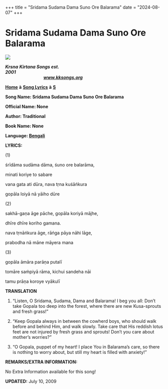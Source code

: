 +++
title = "Sridama Sudama Dama Suno Ore Balarama"
date = "2024-08-07"
+++

# Sridama Sudama Dama Suno Ore Balarama
**[![](http://kksongs.org/image_files/image002.jpg)](http://kksongs.org/)**

**_Krsna_** **_Kirtana Songs est. 2001_**                                                                                                                                                      **_www.kksongs.org_**

**[Home](http://kksongs.org/)** **à** **[Song Lyrics](http://kksongs.org/lyrics.html)** **à** **[S](http://kksongs.org/songs/song_s.html)**

**Song Name: Sridama Sudama Dama Suno Ore Balarama**

**Official Name: None**

**Author: Traditional**

**Book Name: None**

**Language: [Bengali](http://kksongs.org/language/list/bengali.html)**

**LYRICS:**

(1)

śrīdāma sudāma dāma, śuno ore balarāma,

minati koriye to sabare

vana gata ati dūra, nava tṛna kuśāńkura

gopāla loiyā nā yāiho dūre

(2)

sakhā-gaṇa āge pāche, gopāla koriyā mājhe,

dhīre dhīre koriho gamana.

nava tṛnāńkura āge, rāńga pāya nāhi lāge,

prabodha nā māne māyera mana

(3)

gopāla āmāra parāṇa putalī

tomāre saḿpiyā rāma, kichui sandeha nāi

tamu prāṇa koroye vyākulī

**TRANSLATION**

1) “Listen, O Sridama, Sudama, Dama and Balarama! I beg you all: Don’t take Gopala too deep into the forest, where there are new Kusa\-sprouts and fresh grass!”

2) “Keep Gopala always in between the cowherd boys, who should walk before and behind Him, and walk slowly. Take care that His reddish lotus feet are not injured by fresh grass and sprouts! Don’t you care about mother’s worries?”

3) “O Gopala, puppet of my heart! I place You in Balarama’s care, so there is nothing to worry about, but still my heart is filled with anxiety!”

**REMARKS/EXTRA INFORMATION:**

No Extra Information available for this song!

**UPDATED:** July 10, 2009